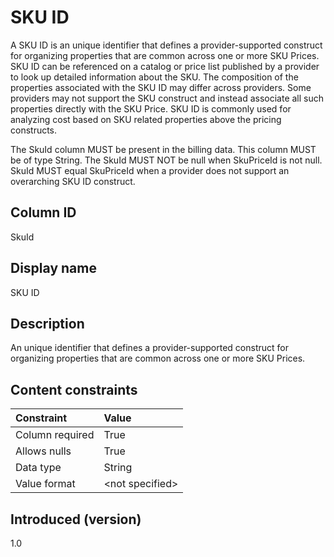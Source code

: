 # SKU ID

A SKU ID is an unique identifier that defines a provider-supported construct for organizing properties that are common across one or more SKU Prices. SKU ID can be referenced on a catalog or price list published by a provider to look up detailed information about the SKU. The composition of the properties associated with the SKU ID may differ across providers. Some providers may not support the SKU construct and instead associate all such properties directly with the SKU Price. SKU ID is commonly used for analyzing cost based on SKU related properties above the pricing constructs.

The SkuId column MUST be present in the billing data. This column MUST be of type String. The SkuId MUST NOT be null when SkuPriceId is not null. SkuId MUST equal SkuPriceId when a provider does not support an overarching SKU ID construct.

## Column ID

SkuId

## Display name

SKU ID

## Description

An unique identifier that defines a provider-supported construct for organizing properties that are common across one or more SKU Prices.

## Content constraints

| Constraint      | Value            |
| :-------------- | :--------------- |
| Column required | True             |
| Allows nulls    | True             |
| Data type       | String           |
| Value format    | \<not specified> |

## Introduced (version)

1.0
